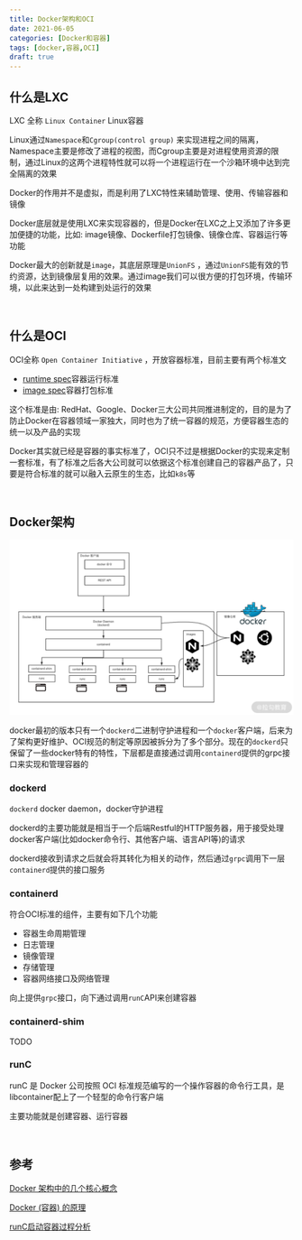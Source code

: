 ```yaml
---
title: Docker架构和OCI
date: 2021-06-05
categories: [Docker和容器]
tags: [docker,容器,OCI]
draft: true
---
```


## 什么是LXC

LXC 全称 `Linux Container` Linux容器

Linux通过`Namespace`和`Cgroup(control group)` 来实现进程之间的隔离，Namespace主要是修改了进程的视图，而Cgroup主要是对进程使用资源的限制，通过Linux的这两个进程特性就可以将一个进程运行在一个沙箱环境中达到完全隔离的效果

Docker的作用并不是虚拟，而是利用了LXC特性来辅助管理、使用、传输容器和镜像

Docker底层就是使用LXC来实现容器的，但是Docker在LXC之上又添加了许多更加便捷的功能，比如: image镜像、Dockerfile打包镜像、镜像仓库、容器运行等功能

Docker最大的创新就是`image`，其底层原理是`UnionFS` ，通过`UnionFS`能有效的节约资源，达到镜像层复用的效果。通过image我们可以很方便的打包环境，传输环境，以此来达到一处构建到处运行的效果

​    

## 什么是OCI

OCI全称 `Open Container Initiative` ，开放容器标准，目前主要有两个标准文

- [runtime spec](https://github.com/opencontainers/runtime-spec)容器运行标准
- [image spec](https://github.com/opencontainers/image-spec)容器打包标准

这个标准是由: RedHat、Google、Docker三大公司共同推进制定的，目的是为了防止Docker在容器领域一家独大，同时也为了统一容器的规范，方便容器生态的统一以及产品的实现

Docker其实就已经是容器的事实标准了，OCI只不过是根据Docker的实现来定制一套标准，有了标准之后各大公司就可以依据这个标准创建自己的容器产品了，只要是符合标准的就可以融入云原生的生态，比如`k8s`等

​    

## Docker架构

![](https://raw.githubusercontent.com/biningo/cdn/master/2021-04/dockerd.png)

docker最初的版本只有一个`dockerd`二进制守护进程和一个`docker`客户端，后来为了架构更好维护、OCI规范的制定等原因被拆分为了多个部分。现在的`dockerd`只保留了一些docker特有的特性，下层都是直接通过调用`containerd`提供的grpc接口来实现和管理容器的

### dockerd

`dockerd` docker daemon，docker守护进程

dockerd的主要功能就是相当于一个后端Restful的HTTP服务器，用于接受处理docker客户端(比如docker命令行、其他客户端、语言API等)的请求

dockerd接收到请求之后就会将其转化为相关的动作，然后通过`grpc`调用下一层`containerd`提供的接口服务

### containerd

符合OCI标准的组件，主要有如下几个功能

- 容器生命周期管理
- 日志管理
- 镜像管理
- 存储管理
- 容器网络接口及网络管理

向上提供`grpc`接口，向下通过调用`runC`API来创建容器

### containerd-shim

TODO

### runC

runC 是 Docker 公司按照 OCI 标准规范编写的一个操作容器的命令行工具，是 libcontainer配上了一个轻型的命令行客户端

主要功能就是创建容器、运行容器

​    

## 参考

[Docker 架构中的几个核心概念](https://www.jianshu.com/p/de3184ad0800)

[Docker (容器) 的原理](https://www.kawabangga.com/posts/4224)

[runC启动容器过程分析](https://imkira.com/runc/)

